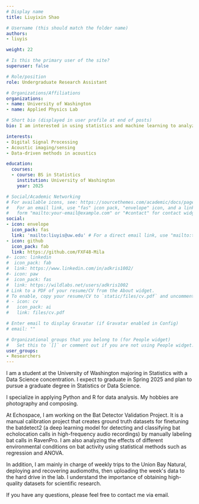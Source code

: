 ```yaml
---
# Display name
title: Liuyixin Shao

# Username (this should match the folder name)
authors:
- liuyis

weight: 22

# Is this the primary user of the site?
superuser: false

# Role/position
role: Undergraduate Research Assistant

# Organizations/Affiliations
organizations:
- name: University of Washington
- name: Applied Physics Lab

# Short bio (displayed in user profile at end of posts)
bio: I am interested in using statistics and machine learning to analyze acoustic data from UBNA.

interests:
- Digital Signal Processing
- Acoustic imaging/sensing
- Data-driven methods in acoustics

education:
  courses:
  - course: BS in Statistics
    institution: University of Washington
    year: 2025

# Social/Academic Networking
# For available icons, see: https://sourcethemes.com/academic/docs/page-builder/#icons
#   For an email link, use "fas" icon pack, "envelope" icon, and a link in the
#   form "mailto:your-email@example.com" or "#contact" for contact widget.
social:
- icon: envelope
  icon_pack: fas
  link: 'mailto:liuyis@uw.edu' # For a direct email link, use "mailto:test@example.org".
- icon: github
  icon_pack: fab
  link: https://github.com/FXF48-Mila
#- icon: linkedin
#  icon_pack: fab
#  link: https://www.linkedin.com/in/adkris1002/
#- icon: paw
#  icon_pack: fas
#  link: https://wildlabs.net/users/adkris1002
# Link to a PDF of your resume/CV from the About widget.
# To enable, copy your resume/CV to `static/files/cv.pdf` and uncomment the lines below.
# - icon: cv
#   icon_pack: ai
#   link: files/cv.pdf

# Enter email to display Gravatar (if Gravatar enabled in Config)
# email: ""

# Organizational groups that you belong to (for People widget)
#   Set this to `[]` or comment out if you are not using People widget.
user_groups:
- Researchers
---
```


I am a student at the University of Washington majoring in Statistics with a Data Science concentration. I expect to graduate in Spring 2025 and plan to pursue a graduate degree in Statistics or Data Science.

I specialize in applying Python and R for data analysis. My hobbies are photography and composing. 

At Echospace, I am working on the Bat Detector Validation Project. It is a manual calibration project that creates ground truth datasets for finetuning the batdetect2 (a deep learning model for detecting and classifying bat echolocation calls in high-frequency audio recordings) by manually labeling bat calls in RavenPro. I am also analyzing the effects of different environmental conditions on bat activity using statistical methods such as regression and ANOVA. 

In addition, I am mainly in charge of weekly trips to the Union Bay Natural, deploying and recovering audiomoths, then uploading the week's data to the hard drive in the lab. I understand the importance of obtaining high-quality datasets for scientific research.

If you have any questions, please feel free to contact me via email.



